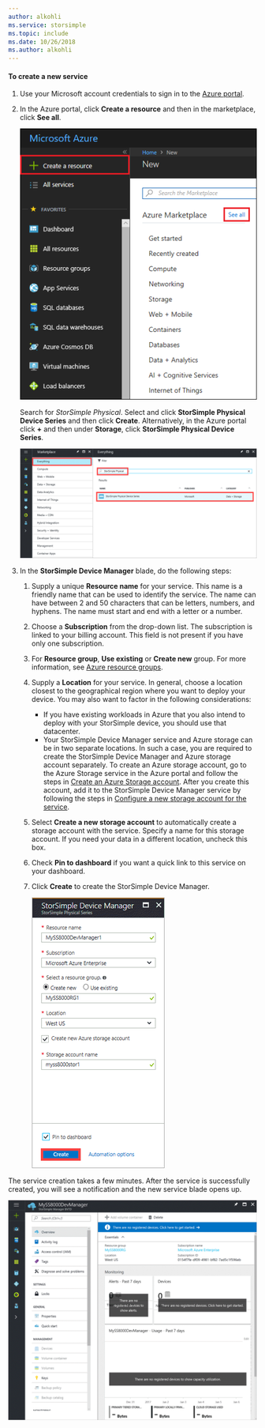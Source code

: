 ```yaml
---
author: alkohli
ms.service: storsimple
ms.topic: include
ms.date: 10/26/2018
ms.author: alkohli
---
```


#### To create a new service

1. Use your Microsoft account credentials to sign in to the [Azure portal](https://portal.azure.com/).

2. In the Azure portal, click **Create a resource** and then in the marketplace, click **See all**.

    ![Create StorSimple Device Manager](./media/storsimple-8000-create-new-service/createssdevman1.png)

    Search for _StorSimple Physical_. Select and click **StorSimple Physical Device Series** and then click **Create**. Alternatively, in the Azure portal click **+** and then under **Storage**, click **StorSimple Physical Device Series**.

    ![Create StorSimple Device Manager](./media/storsimple-8000-create-new-service/createssdevman11.png)

3. In the **StorSimple Device Manager** blade, do the following steps:
   
   1. Supply a unique **Resource name** for your service. This name is a friendly name that can be used to identify the service. The name can have between 2 and 50 characters that can be letters, numbers, and hyphens. The name must start and end with a letter or a number.

   2. Choose a **Subscription** from the drop-down list. The subscription is linked to your billing account. This field is not present if you have only one subscription.

   3. For **Resource group**, **Use existing** or **Create new** group. For more information, see [Azure resource groups](https://azure.microsoft.com/documentation/articles/virtual-machines-windows-infrastructure-resource-groups-guidelines/).
   
   4. Supply a **Location** for your service. In general, choose a location closest to the geographical region where you want to deploy your device. You may also want to factor in the following considerations: 
      
      * If you have existing workloads in Azure that you also intend to deploy with your StorSimple device, you should use that datacenter.
      * Your StorSimple Device Manager service and Azure storage can be in two separate locations. In such a case, you are required to create the StorSimple Device Manager and Azure storage account separately. To create an Azure storage account, go to the Azure Storage service in the Azure portal and follow the steps in [Create an Azure Storage account](../articles/storage/common/storage-quickstart-create-account.md). After you create this account, add it to the StorSimple Device Manager service by following the steps in [Configure a new storage account for the service](../articles/storsimple/storsimple-8000-deployment-walkthrough-u2.md#configure-a-new-storage-account-for-the-service).

   5. Select **Create a new storage account** to automatically create a storage account with the service. Specify a name for this storage account. If you need your data in a different location, uncheck this box.

   6. Check **Pin to dashboard** if you want a quick link to this service on your dashboard.
      
   7. Click **Create** to create the StorSimple Device Manager.

       ![Create StorSimple Device Manager](./media/storsimple-8000-create-new-service/createssdevman2.png)
   
The service creation takes a few minutes. After the service is successfully created, you will see a notification and the new service blade opens up.
   
![Create StorSimple Device Manager](./media/storsimple-8000-create-new-service/createssdevman5.png)



